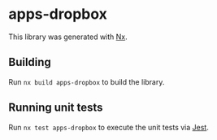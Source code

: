# apps-dropbox

This library was generated with [Nx](https://nx.dev).

## Building

Run `nx build apps-dropbox` to build the library.

## Running unit tests

Run `nx test apps-dropbox` to execute the unit tests via [Jest](https://jestjs.io).
